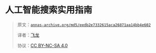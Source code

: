 # 人工智能搜索实用指南

> 原文：[`annas-archive.org/md5/eedb2e7332615aca26871aa14bb4e602`](https://annas-archive.org/md5/eedb2e7332615aca26871aa14bb4e602)
> 
> 译者：[飞龙](https://github.com/wizardforcel)
> 
> 协议：[CC BY-NC-SA 4.0](http://creativecommons.org/licenses/by-nc-sa/4.0/)